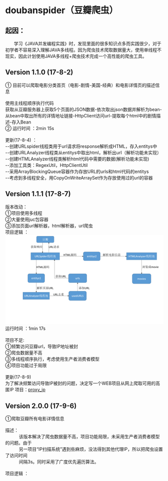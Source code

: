 # doubanspider（豆瓣爬虫）
起因：
------
        学习《JAVA并发编程实践》时，发现里面的很多知识点多而实践很少，对于初学者不容易深入理解JAVA多线程。因为爬虫技术爬取数据量大，使用单线程不现实，因此计划使用JAVA多线程+爬虫技术完成一个高性能的爬虫工具。


Version 1.1.0 (17-8-2)
------
①  目前可以爬取电影分类首页（电影-剧情-美国-经典）和电影详情页的描述信息
<br>
<br>使用主线程顺序执行代码
<br>获取从豆瓣服务器上获取5个页面的JSON数据-依次取出json数据并解析为bean-从bean中取出所有的详情地址链接-HttpClient访问url-提取每个html中的剧情描述-存入Bean
<br>② 运行时间 ：2min 15s
<br>
<br>更新(17-8-4) ：
<br>--创建URLspider线程类用于url请求将response解析成HTML，存入entitys中
<br>--创建URLAnalyzer线程类从entitys中取出html，解析出url（解析功能未实现）
<br>--创建HTMLAnalyzer线程类解析html代码中需要的数据(解析功能未实现)
<br>--添加工具类：RegexUtil，HttpClientUtil
<br>--采用ArrayBlockingQueue容器作为存放URL的urls和html代码的entitys
<br>--考虑到多线程安全，用CopyOnWriteArraySet作为存放使用过的url的容器


Version 1.1.1 (17-8-7)
------
版本改动：
<br>①项目使用多线程
<br>②大量使用juc包容器
<br>③添加页面url解析器，html解析器，url爬虫
<br>项目逻辑 ：
![image](https://github.com/Alooooha/DoubanSpider/blob/master/img/Version1.1.1.png)
<br>运行时间 ：1min 17s
<br>
<br>项目不足:
<br>①频繁访问豆瓣url，导致IP地址被封
<br>②爬虫数据量不高
<br>③多线程顺序执行，考虑使用生产者消费者模型
<br>④项目功能过于局限
<br>
<br>更新(17-8-9)
<br>为了解决频繁访问导致IP被封的问题，决定写一个WEB项目从网上爬取可用的高匿IP
项目：[proxy_ip](https://github.com/Alooooha/proxy_ip "IP扫描系统")


Version 2.0.0 (17-9-6)
------
①爬取豆瓣所有电影详情信息
<br>
<br>描述：
<br>&nbsp;&nbsp;&nbsp;&nbsp;&nbsp;&nbsp;&nbsp;&nbsp;&nbsp;&nbsp;&nbsp;该版本解决了爬虫数据量不高，项目功能局限，未采用生产者消费者模型的问题。由于
<br>&nbsp;&nbsp;&nbsp;&nbsp;&nbsp;&nbsp;&nbsp;&nbsp;&nbsp;&nbsp;&nbsp;另一项目“IP扫描系统”遇到些麻烦，没法得到其他代理IP，所以把爬虫设置了访问时间
<br>&nbsp;&nbsp;&nbsp;&nbsp;&nbsp;&nbsp;&nbsp;&nbsp;&nbsp;&nbsp;&nbsp;间隔3s。同时采用了广度优先遍历算法。
<br>
<br>项目逻辑 ：

